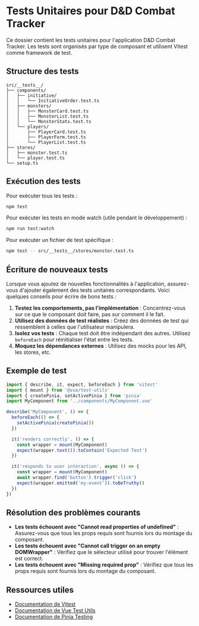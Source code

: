 # Tests Unitaires pour D&D Combat Tracker

Ce dossier contient les tests unitaires pour l'application D&D Combat Tracker. Les tests sont organisés par type de composant et utilisent Vitest comme framework de test.

## Structure des tests

```
src/__tests__/
├── components/
│   ├── initiative/
│   │   └── InitiativeOrder.test.ts
│   ├── monsters/
│   │   ├── MonsterCard.test.ts
│   │   ├── MonsterList.test.ts
│   │   └── MonsterStats.test.ts
│   └── players/
│       ├── PlayerCard.test.ts
│       ├── PlayerForm.test.ts
│       └── PlayerList.test.ts
├── stores/
│   ├── monster.test.ts
│   └── player.test.ts
└── setup.ts
```

## Exécution des tests

Pour exécuter tous les tests :

```bash
npm test
```

Pour exécuter les tests en mode watch (utile pendant le développement) :

```bash
npm run test:watch
```

Pour exécuter un fichier de test spécifique :

```bash
npm test -- src/__tests__/stores/monster.test.ts
```

## Écriture de nouveaux tests

Lorsque vous ajoutez de nouvelles fonctionnalités à l'application, assurez-vous d'ajouter également des tests unitaires correspondants. Voici quelques conseils pour écrire de bons tests :

1. **Testez les comportements, pas l'implémentation** : Concentrez-vous sur ce que le composant doit faire, pas sur comment il le fait.
2. **Utilisez des données de test réalistes** : Créez des données de test qui ressemblent à celles que l'utilisateur manipulera.
3. **Isolez vos tests** : Chaque test doit être indépendant des autres. Utilisez `beforeEach` pour réinitialiser l'état entre les tests.
4. **Moquez les dépendances externes** : Utilisez des mocks pour les API, les stores, etc.

## Exemple de test

```typescript
import { describe, it, expect, beforeEach } from 'vitest'
import { mount } from '@vue/test-utils'
import { createPinia, setActivePinia } from 'pinia'
import MyComponent from '../components/MyComponent.vue'

describe('MyComponent', () => {
  beforeEach(() => {
    setActivePinia(createPinia())
  })

  it('renders correctly', () => {
    const wrapper = mount(MyComponent)
    expect(wrapper.text()).toContain('Expected Text')
  })

  it('responds to user interaction', async () => {
    const wrapper = mount(MyComponent)
    await wrapper.find('button').trigger('click')
    expect(wrapper.emitted('my-event')).toBeTruthy()
  })
})
```

## Résolution des problèmes courants

- **Les tests échouent avec "Cannot read properties of undefined"** : Assurez-vous que tous les props requis sont fournis lors du montage du composant.
- **Les tests échouent avec "Cannot call trigger on an empty DOMWrapper"** : Vérifiez que le sélecteur utilisé pour trouver l'élément est correct.
- **Les tests échouent avec "Missing required prop"** : Vérifiez que tous les props requis sont fournis lors du montage du composant.

## Ressources utiles

- [Documentation de Vitest](https://vitest.dev/)
- [Documentation de Vue Test Utils](https://test-utils.vuejs.org/)
- [Documentation de Pinia Testing](https://pinia.vuejs.org/cookbook/testing.html)
